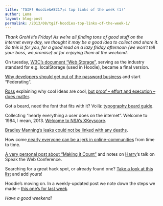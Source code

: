 ```yaml
---
title: 'TGIF! Hoodie&#8217;s top links of the week (1)'
author: Lena
layout: blog-post
permalink: /2013/08/tgif-hoodies-top-links-of-the-week-1/
---
```

*Thank Grohl it&#8217;s Friday! As we&#8217;re all finding tons of good stuff on the internet every day, we thought it may be a good idea to collect and share it. So this is for you, for a good read on a lazy friday afternoon (we won&#8217;t tell your boss, we promise) or for enjoying them at the weekend.*

On tuesday, [W3C&#8217;s document &#8220;Web Storage&#8221;][1], serving as the industry standard for e.g. localStorage (used in Hoodie), became a final version.

[Why developers should get out of the password business][2] and start &#8220;Federating&#8221;.

[Ross][3] explaining why cool ideas are cool, [but proof &#8211; effort and execution &#8211; does matter][4].

Got a beard, need the font that fits with it? Voilà: [typography beard guide][5].

Collecting &#8220;nearly everything a user does on the internet&#8221;. Welcome to 1984, I mean, 2013. [Welcome to NSA&#8217;s XKeyscore][6].

[Bradley Manning&#8217;s leaks could not be linked with any deaths][7].

How come[ nearly everyone can be a jerk in online-communities][8] from time to time.

[A very personal post about &#8220;Making it Count&#8221;][9] and notes on [Harry][10]&#8216;s talk on Speak the Web Conference.

Searching for a great hack spot, or already found one? [Take a look at this list][11] and add yours!

Hoodie&#8217;s moving on. In a weekly-updated post we note down the steps we made &#8211; [this one&#8217;s for last week][12].

*Have a good weekend!*

<img class="alignnone" alt="" src="https://pbs.twimg.com/media/BQpQmuwCMAA04Tr.jpg" width="1" height="1" /><img class="alignleft" alt="" src="https://pbs.twimg.com/media/BQpQmuwCMAA04Tr.jpg:large" width="1" height="1" />

 [1]: http://www.w3.org/TR/2013/REC-webstorage-20130730/
 [2]: https://www.tbray.org/ongoing/When/201x/2013/07/30/On-Federation
 [3]: http://twitter.com/rosspw
 [4]: http://rosspw.com/your-ideas-do-not-matter/
 [5]: http://www.behance.net/gallery/Typography-Beard-Guide/7445305
 [6]: http://www.theguardian.com/world/2013/jul/31/nsa-top-secret-program-online-data?CMP=twt_gu
 [7]: http://www.courthousenews.com/2013/07/31/59869.htm
 [8]: http://www.somebits.com/weblog/culture/games/toxic-behavior-in-league-of-legends.html
 [9]: http://csswizardry.com/2013/07/make-it-count/
 [10]: http://twitter.com/csswizardry
 [11]: http://jlord.github.io/hack-spots/
 [12]: http://weekly.hood.ie/2013/07/29.html